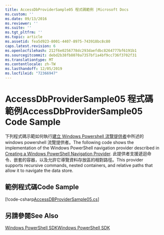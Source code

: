 ```yaml
---
title: AccessDbProviderSample05 程式碼範例 |Microsoft Docs
ms.custom: ''
ms.date: 09/13/2016
ms.reviewer: ''
ms.suite: ''
ms.tgt_pltfrm: ''
ms.topic: article
ms.assetid: fea5d923-8001-4407-8975-743918bc8c80
caps.latest.revision: 6
ms.openlocfilehash: 212f6e0256778dc293daefdbc8264777bf6191b1
ms.sourcegitcommit: debd2b38fb8070a7357bf1a4bf9cc736f3702f31
ms.translationtype: MT
ms.contentlocale: zh-TW
ms.lasthandoff: 12/05/2019
ms.locfileid: "72366947"
---
```

# <a name="accessdbprovidersample05-code-sample"></a><span data-ttu-id="6fa26-102">AccessDbProviderSample05 程式碼範例</span><span class="sxs-lookup"><span data-stu-id="6fa26-102">AccessDbProviderSample05 Code Sample</span></span>

<span data-ttu-id="6fa26-103">下列程式碼示範如何執行[建立 Windows Powershell 流覽提供者](./creating-a-windows-powershell-navigation-provider.md)中所述的 windows powershell 流覽提供者。</span><span class="sxs-lookup"><span data-stu-id="6fa26-103">The following code shows the implementation of the Windows PowerShell navigation provider described in [Creating a Windows PowerShell Navigation Provider](./creating-a-windows-powershell-navigation-provider.md).</span></span> <span data-ttu-id="6fa26-104">此提供者支援遞迴命令、嵌套的容器，以及允許它導覽資料存放區的相對路徑。</span><span class="sxs-lookup"><span data-stu-id="6fa26-104">This provider supports recursive commands, nested containers, and relative paths that allow it to navigate the data store.</span></span>

## <a name="code-sample"></a><span data-ttu-id="6fa26-105">範例程式碼</span><span class="sxs-lookup"><span data-stu-id="6fa26-105">Code Sample</span></span>

[!code-csharp[AccessDBProviderSample05.cs](../../../../powershell-sdk-samples/SDK-2.0/csharp/AccessDBProviderSample05/AccessDBProviderSample05.cs#L11-L1960 "AccessDBProviderSample05.cs")]

## <a name="see-also"></a><span data-ttu-id="6fa26-106">另請參閱</span><span class="sxs-lookup"><span data-stu-id="6fa26-106">See Also</span></span>

[<span data-ttu-id="6fa26-107">Windows PowerShell SDK</span><span class="sxs-lookup"><span data-stu-id="6fa26-107">Windows PowerShell SDK</span></span>](../windows-powershell-reference.md)
